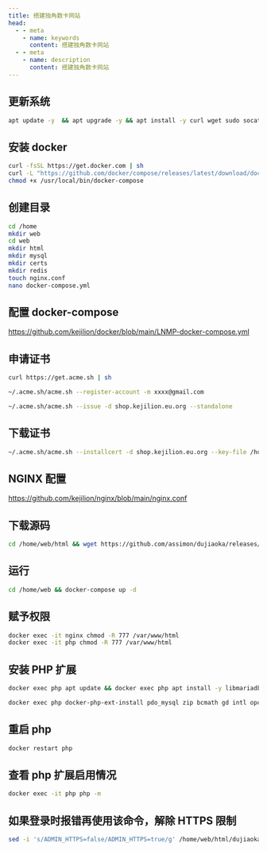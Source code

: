 ```yaml
---
title: 搭建独角数卡网站
head:
  - - meta
    - name: keywords
      content: 搭建独角数卡网站
  - - meta
    - name: description
      content: 搭建独角数卡网站
---
```


## 更新系统

```sh
apt update -y  && apt upgrade -y && apt install -y curl wget sudo socat
```

## 安装 docker

```sh
curl -fsSL https://get.docker.com | sh
curl -L "https://github.com/docker/compose/releases/latest/download/docker-compose-$(uname -s)-$(uname -m)" -o /usr/local/bin/docker-compose
chmod +x /usr/local/bin/docker-compose
```

## 创建目录

```sh
cd /home
mkdir web
cd web
mkdir html
mkdir mysql
mkdir certs
mkdir redis
touch nginx.conf
nano docker-compose.yml
```

## 配置 docker-compose

https://github.com/kejilion/docker/blob/main/LNMP-docker-compose.yml

## 申请证书

```sh
curl https://get.acme.sh | sh

~/.acme.sh/acme.sh --register-account -m xxxx@gmail.com

~/.acme.sh/acme.sh --issue -d shop.kejilion.eu.org --standalone
```

## 下载证书

```sh
~/.acme.sh/acme.sh --installcert -d shop.kejilion.eu.org --key-file /home/web/certs/key.pem --fullchain-file /home/web/certs/cert.pem
```

## NGINX 配置

https://github.com/kejilion/nginx/blob/main/nginx.conf

## 下载源码

```sh
cd /home/web/html && wget https://github.com/assimon/dujiaoka/releases/download/2.0.6/2.0.6-antibody.tar.gz && apt install -y tar && tar -zxvf 2.0.6-antibody.tar.gz && rm 2.0.6-antibody.tar.gz
```

## 运行

```sh
cd /home/web && docker-compose up -d
```

## 赋予权限

```sh
docker exec -it nginx chmod -R 777 /var/www/html
docker exec -it php chmod -R 777 /var/www/html
```

## 安装 PHP 扩展

```sh
docker exec php apt update && docker exec php apt install -y libmariadb-dev-compat libmariadb-dev libzip-dev libmagickwand-dev imagemagick

docker exec php docker-php-ext-install pdo_mysql zip bcmath gd intl opcache && docker exec php pecl install redis && docker exec php sh -c 'echo "extension=redis.so" > /usr/local/etc/php/conf.d/docker-php-ext-redis.ini'
```

## 重启 php

```sh
docker restart php
```

## 查看 php 扩展启用情况

```sh
docker exec -it php php -m
```

## 如果登录时报错再使用该命令，解除 HTTPS 限制

```sh
sed -i 's/ADMIN_HTTPS=false/ADMIN_HTTPS=true/g' /home/web/html/dujiaoka/.env
```
